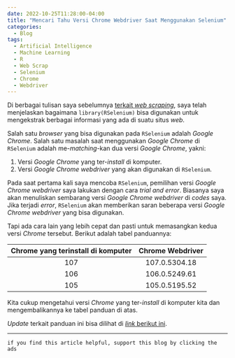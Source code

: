 ```yaml
---
date: 2022-10-25T11:28:00-04:00
title: "Mencari Tahu Versi Chrome Webdriver Saat Menggunakan Selenium"
categories:
  - Blog
tags:
  - Artificial Intelligence
  - Machine Learning
  - R
  - Web Scrap
  - Selenium
  - Chrome
  - Webdriver
---
```



Di berbagai tulisan saya sebelumnya [terkait *web
scraping*](https://ikanx101.com/blog/selenium-rvest/), saya telah
menjelaskan bagaimana `library(RSelenium)` bisa digunakan untuk
mengekstrak berbagai informasi yang ada di suatu situs *web*.

Salah satu *browser* yang bisa digunakan pada `RSelenium` adalah *Google
Chrome*. Salah satu masalah saat menggunakan *Google Chrome* di
`RSelenium` adalah me-*matching*-kan dua versi *Google Chrome*, yakni:

1.  Versi *Google Chrome* yang ter-*install* di komputer.
2.  Versi *Google Chrome webdriver* yang akan digunakan di `RSelenium`.

Pada saat pertama kali saya mencoba `RSelenium`, pemilihan versi *Google
Chrome webdriver* saya lakukan dengan cara *trial and error*. Biasanya
saya akan menuliskan sembarang versi *Google Chrome webdriver* di
*codes* saya. Jika terjadi *error*, `RSelenium` akan memberikan saran
beberapa versi *Google Chrome webdriver* yang bisa digunakan.

Tapi ada cara lain yang lebih cepat dan pasti untuk memasangkan kedua
versi *Chrome* tersebut. Berikut adalah tabel panduannya:

| Chrome yang terinstall di komputer | Chrome Webdriver |
|:----------------------------------:|:----------------:|
|                107                 |  107.0.5304.18   |
|                106                 |  106.0.5249.61   |
|                105                 |  105.0.5195.52   |

Kita cukup mengetahui versi *Chrome* yang ter-*install* di komputer kita
dan mengembalikannya ke tabel panduan di atas.

*Update* terkait panduan ini bisa dilihat di [*link* berikut
ini](https://chromedriver.chromium.org/downloads).

------------------------------------------------------------------------

`if you find this article helpful, support this blog by clicking the ads`
